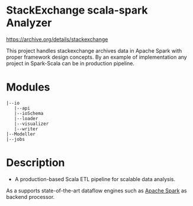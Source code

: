 # StackExchange scala-spark Analyzer

https://archive.org/details/stackexchange

This project handles stackexchange archives data in Apache Spark with proper framework design
concepts. By an example of implementation any project in Spark-Scala can be in production pipeline.


# Modules

    |--io
       |--api
       |--ioSchema
       |--loader
       |--visualizer
       |--writer
    |--Modeller
    |--jobs

# Description

* A production-based Scala ETL pipeline for scalable data analysis.

As a supports state-of-the-art dataflow engines such as 
[Apache Spark](https://spark.apache.org/) as backend processor.
